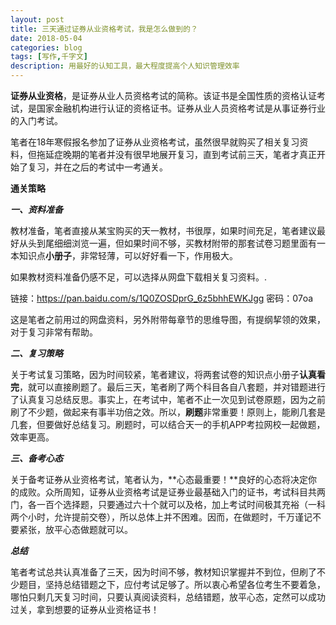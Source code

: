 ```yaml
---
layout: post
title: 三天通过证券从业资格考试，我是怎么做到的？
date: 2018-05-04
categories: blog
tags: [写作,千字文]
description: 用最好的认知工具，最大程度提高个人知识管理效率
---
```

**证券从业资格**，是证券从业人员资格考试的简称。该证书是全国性质的资格认证考试，是国家金融机构进行认证的资格证书。证券从业人员资格考试是从事证券行业的入门考试。

笔者在18年寒假报名参加了证券从业资格考试，虽然很早就购买了相关复习资料，但拖延症晚期的笔者并没有很早地展开复习，直到考试前三天，笔者才真正开始了复习，并在之后的考试中一考通关。

**通关策略**

***一、资料准备***

教材准备，笔者直接从某宝购买的天一教材，书很厚，如果时间充足，笔者建议最好从头到尾细细浏览一遍，但如果时间不够，买教材附带的那套试卷习题里面有一本知识点**小册子**，非常轻薄，可以好好看一下，作用极大。

如果教材资料准备仍感不足，可以选择从网盘下载相关复习资料。.

链接：https://pan.baidu.com/s/1Q0ZOSDprG_6z5bhhEWKJgg 密码：07oa

这是笔者之前用过的网盘资料，另外附带每章节的思维导图，有提纲挈领的效果，对于复习非常有帮助。

***二、复习策略***

关于考试复习策略，因为时间较紧，笔者建议，将两套试卷的知识点小册子**认真看完**，就可以直接刷题了。最后三天，笔者刷了两个科目各自八套题，并对错题进行了认真复习总结反思。事实上，在考试中，笔者不止一次见到试卷原题，因为之前刷了不少题，做起来有事半功倍之效。所以，**刷题**非常重要！原则上，能刷几套是几套，但要做好总结复习。刷题时，可以结合天一的手机APP考拉网校一起做题，效率更高。

***三、备考心态***

关于备考证券从业资格考试，笔者认为，**心态最重要！**良好的心态将决定你的成败。众所周知，证券从业资格考试是证券业最基础入门的证书，考试科目共两门，各一百个选择题，只要通过六十个就可以及格，加上考试时间极其充裕（一科两个小时，允许提前交卷），所以总体上并不困难。因而，在做题时，千万谨记不要紧张，放平心态做题就可以。

***总结***

笔者考试总共认真准备了三天，因为时间不够，教材知识掌握并不到位，但刷了不少题目，坚持总结错题之下，应付考试足够了。所以衷心希望各位考生不要着急，哪怕只剩几天复习时间，只要认真阅读资料，总结错题，放平心态，定然可以成功过关，拿到想要的证券从业资格证书！

